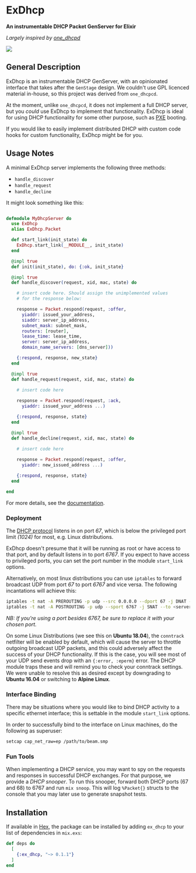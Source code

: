 # ExDhcp

**An instrumentable DHCP Packet GenServer for Elixir**

_Largely inspired by [one_dhcpd][1]_

<a href="https://travis-ci.com/RstorLabs/ex_dhcp"><img src="https://api.travis-ci.com/RstorLabs/ex_dhcp.svg?branch=master"/></a>

## General Description

ExDhcp is an instrumentable DHCP GenServer, with an opinionated interface that 
takes after the `GenStage` design.  We couldn't use GPL licenced material 
in-house, so this project was derived from `one_dhcpcd`. 

At the moment, unlike `one_dhcpcd`, it does not implement a full DHCP server, 
but you *could* use ExDhcp to implement that functionality. ExDhcp is ideal for 
using DHCP functionality for some other purpose, such as [PXE][2] booting.

If you would like to easily implement distributed DHCP with custom code hooks 
for custom functionality, ExDhcp might be for you.

## Usage Notes

A minimal ExDhcp server implements the following three methods:
- `handle_discover`
- `handle_request`
- `handle_decline`

It might look something like this:

```elixir

defmodule MyDhcpServer do
  use ExDhcp
  alias ExDhcp.Packet

  def start_link(init_state) do
    ExDhcp.start_link(__MODULE__, init_state)
  end

  @impl true
  def init(init_state), do: {:ok, init_state}

  @impl true
  def handle_discover(request, xid, mac, state) do

    # insert code here. Should assign the unimplemented values 
    # for the response below:

    response = Packet.respond(request, :offer,
      yiaddr: issued_your_address,
      siaddr: server_ip_address,
      subnet_mask: subnet_mask,
      routers: [router],
      lease_time: lease_time,
      server: server_ip_address,
      domain_name_servers: [dns_server]))

    {:respond, response, new_state}
  end

  @impl true
  def handle_request(request, xid, mac, state) do
    
    # insert code here

    response = Packet.respond(request, :ack,
      yiaddr: issued_your_address ...)

    {:respond, response, state}
  end

  @impl true
  def handle_decline(request, xid, mac, state) do
    
    # insert code here

    response = Packet.respond(request, :offer,
      yiaddr: new_issued_address ...)

    {:respond, response, state}
  end

end

```
For more details, see the [documentation](https://hexdocs.pm/ex_dhcp).

### Deployment

The [DHCP protocol][3] listens in on port *67*, which is below the privileged 
port limit *(1024)* for most, e.g. Linux distributions.

ExDhcp doesn't presume that it will be running as root or have access to that 
port, and by default listens in to port *6767*.  If you expect to have access 
to privileged ports, you can set the port number in the module `start_link` 
options.

Alternatively, on most linux distributions you can use `iptables` to forward 
broadcast UDP from port *67* to port *6767* and vice versa.  The following 
incantations will achieve this:

```bash
iptables -t nat -A PREROUTING -p udp --src 0.0.0.0 --dport 67 -j DNAT --to 0.0.0.0:6767
iptables -t nat -A POSTROUTING -p udp --sport 6767 -j SNAT --to <server ip address>:67
```
_NB: If you're using a port besides *6767*, be sure to replace it with your chosen port._

On some Linux Distributions (we see this on **Ubuntu 18.04**), the `conntrack`
netfilter will be enabled by default, which will cause the server to throttle 
outgoing broadcast UDP packets, and this could adversely affect the success of 
your DHCP functionality.  If this is the case, you will see most of your UDP 
send events drop with an `{:error, :eperm}` error.  The DHCP module traps these 
and will remind you to check your conntrack settings.  We were unable to 
resolve this as desired except by downgrading to **Ubuntu 16.04** or switching
to **Alpine Linux**.


### Interface Binding

There may be situations where you would like to bind DHCP activity to a specific 
ethernet interface; this is settable in the module `start_link` options.

In order to successfully bind to the interface on Linux machines, do the 
following as superuser:

```bash
setcap cap_net_raw=ep /path/to/beam.smp
```

### Fun Tools

When implementing a DHCP service, you may want to spy on the requests and responses
in successful DHCP exchanges.  For that purpose, we provide a *DHCP snooper*.  To
run this snooper, forward both DHCP ports (67 and 68) to 6767 and run `mix snoop`.
This will log `%Packet{}` structs to the console that you may later use to generate
snapshot tests.

## Installation

If available in [Hex](https://hex.pm/docs/publish), the package can be installed
by adding `ex_dhcp` to your list of dependencies in `mix.exs`:

```elixir
def deps do
  [
    {:ex_dhcp, "~> 0.1.1"}
  ]
end
```

<!-- References -->
[1]: https://github.com/fhunleth/one_dhcpd
[2]: https://en.wikipedia.org/wiki/Preboot_Execution_Environment
[3]: https://en.wikipedia.org/wiki/Dynamic_Host_Configuration_Protocol
